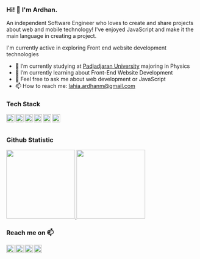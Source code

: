 ### Hi! 👋 I'm Ardhan.

An independent Software Engineer who loves to create and share projects about web and mobile technology! I've enjoyed JavaScript and make it the main language in creating a project.

I'm currently active in exploring Front end website development technologies

- 🔭 I’m currently studying at <a href="https://www.unpad.ac.id/">Padjadjaran University</a> majoring in Physics
- 🌱 I’m currently learning about Front-End Website Development
- 💬 Feel free to ask me about web development or JavaScript
- 📫 How to reach me: <lahia.ardhanm@gmail.com>

### Tech Stack
  <a href="#"><img align="left" alt="JavaScript" title="JavaScript" width="21px" src="https://upload.wikimedia.org/wikipedia/commons/9/99/Unofficial_JavaScript_logo_2.svg" /></a>
  <a href="https://www.mongodb.com/"><img align="left" alt="MongoDB" title="MongoDB" width="21px" src="https://seeklogo.com/images/M/mongodb-logo-655F7D542D-seeklogo.com.png" /></a>
  <a href="https://nodejs.org/"><img align="left" alt="NodeJS" title="NodeJS" width="21px" src="https://seeklogo.com/images/N/nodejs-logo-FBE122E377-seeklogo.com.png" /></a>
  <a href="https://reactjs.org/"><img align="left" alt="React" title="React" width="21px" src="https://cdn.worldvectorlogo.com/logos/react-2.svg" /></a>
  <a href="https://nextjs.org/"><img align="left" alt="Next" title="Next (React SSR Framework)" width="21px" src="https://iconape.com/wp-content/files/gm/82643/svg/next-js.svg" /></a>
  <a href="https://tailwindcss.com/"><img align="left" alt="Tailwind" title="Tailwind" width="21px" src="https://seeklogo.com/images/T/tailwind-css-logo-5AD4175897-seeklogo.com.png" /></a>
  <br>
  <br>
  
### Github Statistic
<p align="left">
<a href="https://github.com/lahiardhan">
  <img height="180em" src="https://github-readme-stats-eight-theta.vercel.app/api?username=lahiardhan&show_icons=true&theme=algolia&include_all_commits=true&count_private=true"/>
  <img height="180em" src="https://github-readme-stats-eight-theta.vercel.app/api/top-langs/?username=lahiardhan&layout=compact&langs_count=8&theme=algolia"/>
</a>
</p>

### Reach me on 📫
<a href="https://linkedin.com/in/lahiardhan/"><img align="left" alt="linkedin" width="21px" src="https://seeklogo.com/images/L/linkedin-icon-logo-05B2880899-seeklogo.com.png" /></a>
<a href="mailto:lahia.ardhanm@gmail.com"><img align="left" alt="email" width="21px" src="https://seeklogo.com/images/G/gmail-new-2020-logo-32DBE11BB4-seeklogo.com.png" /></a>
<a href="https://lahiardhan.vercell.app"><img align="left" alt="personal-website" width="21px" src="https://seeklogo.com/images/G/gmail-new-2020-logo-32DBE11BB4-seeklogo.com.png" /></a>
<a href="https://twitter/anjinglauthias"><img align="left" alt="twitter" width="21px" src="https://seeklogo.com/images/T/twitter-icon-circle-blue-logo-94339974C6-seeklogo.com.png" /></a>

<!--
**lahiardhan/lahiardhan** is a ✨ _special_ ✨ repository because its `README.md` (this file) appears on your GitHub profile.

Here are some ideas to get you started:

- 🔭 I’m currently working on ...
- 🌱 I’m currently learning ...
- 👯 I’m looking to collaborate on ...
- 🤔 I’m looking for help with ...
- 💬 Ask me about ...
- 📫 How to reach me: ...
- 😄 Pronouns: ...
- ⚡ Fun fact: ...
-->

